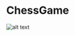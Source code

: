 # ChessGame
![alt text](https://www.challenges.fr/assets/img/2018/11/28/cover-r4x3w1000-5bfeedaabb996-29beb3cafcda4fd92d236b0d6dca1a3010a011e0-jpg.jpg)
